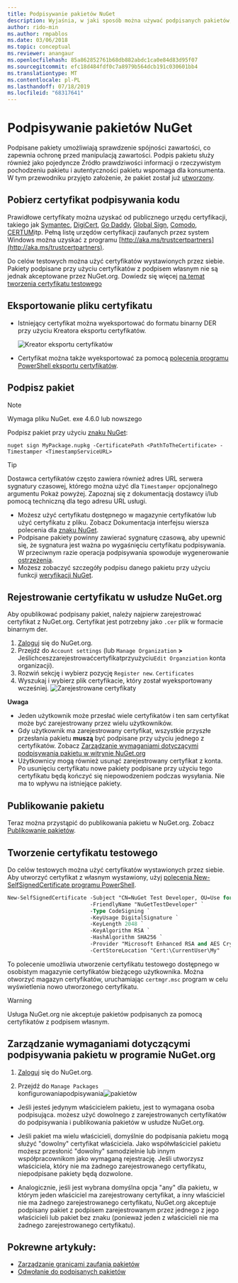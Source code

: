 ```yaml
---
title: Podpisywanie pakietów NuGet
description: Wyjaśnia, w jaki sposób można używać podpisanych pakietów, aby umożliwić weryfikację integralności zawartości.
author: rido-min
ms.author: rmpablos
ms.date: 03/06/2018
ms.topic: conceptual
ms.reviewer: anangaur
ms.openlocfilehash: 85a862852761b68db882abdc1ca0e84d83d95f07
ms.sourcegitcommit: efc18d484fdf0c7a8979b564dcb191c030601bb4
ms.translationtype: MT
ms.contentlocale: pl-PL
ms.lasthandoff: 07/18/2019
ms.locfileid: "68317641"
---
```

# <a name="signing-nuget-packages"></a>Podpisywanie pakietów NuGet

Podpisane pakiety umożliwiają sprawdzenie spójności zawartości, co zapewnia ochronę przed manipulacją zawartości. Podpis pakietu służy również jako pojedyncze Źródło prawdziwości informacji o rzeczywistym pochodzeniu pakietu i autentyczności pakietu wspomaga dla konsumenta. W tym przewodniku przyjęto założenie, że pakiet został już [utworzony](creating-a-package.md).

## <a name="get-a-code-signing-certificate"></a>Pobierz certyfikat podpisywania kodu

Prawidłowe certyfikaty można uzyskać od publicznego urzędu certyfikacji, takiego jak [Symantec](https://trustcenter.websecurity.symantec.com/process/trust/productOptions?productType=SoftwareValidationClass3), [DigiCert](https://www.digicert.com/code-signing/), [Go Daddy](https://www.godaddy.com/web-security/code-signing-certificate), [Global Sign](https://www.globalsign.com/en/code-signing-certificate/), [Comodo](https://www.comodo.com/e-commerce/code-signing/code-signing-certificate.php), [CERTUM](https://www.certum.eu/certum/cert,offer_en_open_source_cs.xml)itp. Pełną listę urzędów certyfikacji zaufanych przez system Windows można uzyskać z programu [http://aka.ms/trustcertpartners](http://aka.ms/trustcertpartners).

Do celów testowych można użyć certyfikatów wystawionych przez siebie. Pakiety podpisane przy użyciu certyfikatów z podpisem własnym nie są jednak akceptowane przez NuGet.org. Dowiedz się więcej [na temat tworzenia certyfikatu testowego](#create-a-test-certificate)

## <a name="export-the-certificate-file"></a>Eksportowanie pliku certyfikatu

* Istniejący certyfikat można wyeksportować do formatu binarny DER przy użyciu Kreatora eksportu certyfikatów.

  ![Kreator eksportu certyfikatów](../reference/media/CertificateExportWizard.png)

* Certyfikat można także wyeksportować za pomocą [polecenia programu PowerShell eksportu certyfikatów](/powershell/module/pkiclient/export-certificate).

## <a name="sign-the-package"></a>Podpisz pakiet

> [!note]
> Wymaga pliku NuGet. exe 4.6.0 lub nowszego

Podpisz pakiet przy użyciu [znaku NuGet](../reference/cli-reference/cli-ref-sign.md):

```cli
nuget sign MyPackage.nupkg -CertificatePath <PathToTheCertificate> -Timestamper <TimestampServiceURL>
```

> [!Tip]
> Dostawca certyfikatów często zawiera również adres URL serwera sygnatury czasowej, którego można użyć dla `Timestamper` opcjonalnego argumentu Pokaż powyżej. Zapoznaj się z dokumentacją dostawcy i/lub pomocą techniczną dla tego adresu URL usługi.

* Możesz użyć certyfikatu dostępnego w magazynie certyfikatów lub użyć certyfikatu z pliku. Zobacz Dokumentacja interfejsu wiersza polecenia dla [znaku NuGet](../reference/cli-reference/cli-ref-sign.md).
* Podpisane pakiety powinny zawierać sygnaturę czasową, aby upewnić się, że sygnatura jest ważna po wygaśnięciu certyfikatu podpisywania. W przeciwnym razie operacja podpisywania spowoduje wygenerowanie [ostrzeżenia](../reference/errors-and-warnings/NU3002.md).
* Możesz zobaczyć szczegóły podpisu danego pakietu przy użyciu funkcji [weryfikacji NuGet](../reference/cli-reference/cli-ref-verify.md).

## <a name="register-the-certificate-on-nugetorg"></a>Rejestrowanie certyfikatu w usłudze NuGet.org

Aby opublikować podpisany pakiet, należy najpierw zarejestrować certyfikat z NuGet.org. Certyfikat jest potrzebny jako `.cer` plik w formacie binarnym der.

1. [Zaloguj](https://www.nuget.org/users/account/LogOn?returnUrl=%2F) się do NuGet.org.
1. Przejdź do `Account settings` (lub `Manage Organization` **>** Jeślichceszzarejestrowaćcertyfikatprzyużyciu`Edit Organziation` konta organizacji).
1. Rozwiń sekcję i wybierz pozycję `Register new`. `Certificates`
1. Wyszukaj i wybierz plik certyfikacie, który został wyeksportowany wcześniej.
  ![Zarejestrowane certyfikaty](../reference/media/registered-certs.png)

**Uwaga**
* Jeden użytkownik może przesłać wiele certyfikatów i ten sam certyfikat może być zarejestrowany przez wielu użytkowników.
* Gdy użytkownik ma zarejestrowany certyfikat, wszystkie przyszłe przesłania pakietu **muszą** być podpisane przy użyciu jednego z certyfikatów. Zobacz [Zarządzanie wymaganiami dotyczącymi podpisywania pakietu w witrynie NuGet.org](#manage-signing-requirements-for-your-package-on-nugetorg)
* Użytkownicy mogą również usunąć zarejestrowany certyfikat z konta. Po usunięciu certyfikatu nowe pakiety podpisane przy użyciu tego certyfikatu będą kończyć się niepowodzeniem podczas wysyłania. Nie ma to wpływu na istniejące pakiety.

## <a name="publish-the-package"></a>Publikowanie pakietu

Teraz można przystąpić do publikowania pakietu w NuGet.org. Zobacz [Publikowanie pakietów](../nuget-org/Publish-a-package.md).

## <a name="create-a-test-certificate"></a>Tworzenie certyfikatu testowego

Do celów testowych można użyć certyfikatów wystawionych przez siebie. Aby utworzyć certyfikat z własnym wystawiony, użyj [polecenia New-SelfSignedCertificate programu PowerShell](/powershell/module/pkiclient/new-selfsignedcertificate).

```ps
New-SelfSignedCertificate -Subject "CN=NuGet Test Developer, OU=Use for testing purposes ONLY" `
                          -FriendlyName "NuGetTestDeveloper" `
                          -Type CodeSigning `
                          -KeyUsage DigitalSignature `
                          -KeyLength 2048 `
                          -KeyAlgorithm RSA `
                          -HashAlgorithm SHA256 `
                          -Provider "Microsoft Enhanced RSA and AES Cryptographic Provider" `
                          -CertStoreLocation "Cert:\CurrentUser\My" 
```

To polecenie umożliwia utworzenie certyfikatu testowego dostępnego w osobistym magazynie certyfikatów bieżącego użytkownika. Można otworzyć magazyn certyfikatów, uruchamiając `certmgr.msc` program w celu wyświetlenia nowo utworzonego certyfikatu.

> [!Warning]
> Usługa NuGet.org nie akceptuje pakietów podpisanych za pomocą certyfikatów z podpisem własnym.

## <a name="manage-signing-requirements-for-your-package-on-nugetorg"></a>Zarządzanie wymaganiami dotyczącymi podpisywania pakietu w programie NuGet.org
1. [Zaloguj](https://www.nuget.org/users/account/LogOn?returnUrl=%2F) się do NuGet.org.

1. Przejdź do `Manage Packages`  
    konfigurowaniapodpisywania![pakietów](../reference/media/configure-package-signers.png)

* Jeśli jesteś jedynym właścicielem pakietu, jest to wymagana osoba podpisująca. możesz użyć dowolnego z zarejestrowanych certyfikatów do podpisywania i publikowania pakietów w usłudze NuGet.org.

* Jeśli pakiet ma wielu właścicieli, domyślnie do podpisania pakietu mogą służyć "dowolny" certyfikat właściciela. Jako współwłaściciel pakietu możesz przesłonić "dowolny" samodzielnie lub innym współpracownikom jako wymaganą rejestrację. Jeśli utworzysz właściciela, który nie ma żadnego zarejestrowanego certyfikatu, niepodpisane pakiety będą dozwolone. 

* Analogicznie, jeśli jest wybrana domyślna opcja "any" dla pakietu, w którym jeden właściciel ma zarejestrowany certyfikat, a inny właściciel nie ma żadnego zarejestrowanego certyfikatu, NuGet.org akceptuje podpisany pakiet z podpisem zarejestrowanym przez jednego z jego właścicieli lub pakiet bez znaku (ponieważ jeden z właścicieli nie ma żadnego zarejestrowanego certyfikatu).

## <a name="related-articles"></a>Pokrewne artykuły:

- [Zarządzanie granicami zaufania pakietów](../consume-packages/installing-signed-packages.md)
- [Odwołanie do podpisanych pakietów](../reference/Signed-Packages-Reference.md)
